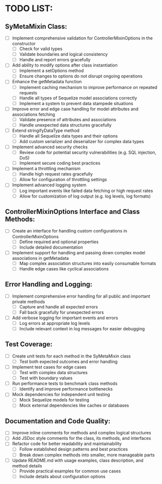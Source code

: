# TODO LIST:

## SyMetaMixin Class:

- [ ] Implement comprehensive validation for ControllerMixinOptions in the constructor
  - [ ] Check for valid types
  - [ ] Validate boundaries and logical consistency
  - [ ] Handle and report errors gracefully
- [ ] Add ability to modify options after class instantiation
  - [ ] Implement a setOptions method
  - [ ] Ensure changes to options do not disrupt ongoing operations
- [ ] Enhance the getMetadata function
  - [ ] Implement caching mechanism to improve performance on repeated requests
  - [ ] Handle all types of Sequelize model associations correctly
  - [ ] Implement a system to prevent data stampede situations
- [ ] Improve error and edge case handling for model attributes and associations fetching
  - [ ] Validate presence of attributes and associations
  - [ ] Handle unexpected data structures gracefully
- [ ] Extend stringifyDataType method
  - [ ] Handle all Sequelize data types and their options
  - [ ] Add custom serializer and deserializer for complex data types
- [ ] Implement advanced security checks
  - [ ] Review code for potential security vulnerabilities (e.g. SQL injection, DoS)
  - [ ] Implement secure coding best practices
- [ ] Implement a throttling mechanism
  - [ ] Handle high request rates gracefully
  - [ ] Allow for configuration of throttling settings
- [ ] Implement advanced logging system
  - [ ] Log important events like failed data fetching or high request rates
  - [ ] Allow for customization of log output (e.g. log levels, log formats)

## ControllerMixinOptions Interface and Class Methods:

- [ ] Create an interface for handling custom configurations in ControllerMixinOptions
  - [ ] Define required and optional properties
  - [ ] Include detailed documentation
- [ ] Implement support for handling and passing down complex model associations in getMetadata
  - [ ] Map complex association structures into easily consumable formats
  - [ ] Handle edge cases like cyclical associations

## Error Handling and Logging:

- [ ] Implement comprehensive error handling for all public and important private methods
  - [ ] Capture and handle all expected errors
  - [ ] Fall back gracefully for unexpected errors
- [ ] Add verbose logging for important events and errors
  - [ ] Log errors at appropriate log levels
  - [ ] Include relevant context in log messages for easier debugging

## Test Coverage:

- [ ] Create unit tests for each method in the SyMetaMixin class
  - [ ] Test both expected outcomes and error handling
- [ ] Implement test cases for edge cases
  - [ ] Test with complex data structures
  - [ ] Test with boundary values
- [ ] Run performance tests to benchmark class methods
  - [ ] Identify and improve performance bottlenecks
- [ ] Mock dependencies for independent unit testing
  - [ ] Mock Sequelize models for testing
  - [ ] Mock external dependencies like caches or databases

## Documentation and Code Quality:

- [ ] Improve inline comments for methods and complex logical structures
- [ ] Add JSDoc style comments for the class, its methods, and interfaces
- [ ] Refactor code for better readability and maintainability
  - [ ] Follow established design patterns and best practices
  - [ ] Break down complex methods into smaller, more manageable parts
- [ ] Update README.md with usage examples, class description, and method details
  - [ ] Provide practical examples for common use cases
  - [ ] Include details about configuration options
